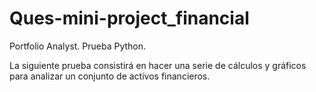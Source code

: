 # Ques-mini-project_financial
 
Portfolio Analyst. Prueba Python.

La siguiente prueba consistirá en hacer una serie de cálculos y gráficos para analizar un conjunto de activos financieros.
